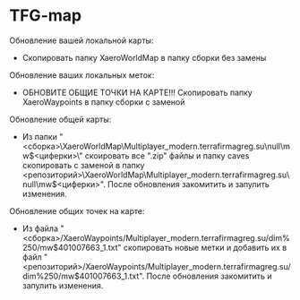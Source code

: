 # TFG-map
Обновление вашей локальной карты:
* Скопировать папку XaeroWorldMap в папку сборки без замены

Обновление ваших локальных меток:
* ОБНОВИТЕ ОБЩИЕ ТОЧКИ НА КАРТЕ!!! 
Скопировать папку XaeroWaypoints в папку сборки с заменой

Обновление общей карты:
* Из папки "<сборка>\XaeroWorldMap\Multiplayer_modern.terrafirmagreg.su\null\mw$<циферки>\" скоировать все ".zip" файлы и папку caves скопировать с заменой в папку <репозиторий>\XaeroWorldMap\Multiplayer_modern.terrafirmagreg.su\null\mw$<циферки>\". После обновления закомитить и запулить изменения.

Обновление общих точек на карте: 
* Из файла "<сборка>/XaeroWaypoints/Multiplayer_modern.terrafirmagreg.su/dim%250/mw$401007663_1.txt" скопировать новые метки и добавить их в файл "<репозиторий>/XaeroWaypoints/Multiplayer_modern.terrafirmagreg.su/dim%250/mw$401007663_1.txt". После обновления закомитить и запулить изменения.